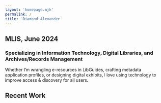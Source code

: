 ```yaml
---
layout: 'homepage.njk'
permalink: /
title: 'Diamond Alexander'
---
```


## MLIS, June 2024
### Specializing in Information Technology, Digital Libraries, and Archives/Records Management 
Whether I’m wrangling e-resources in LibGuides, crafting metadata application profiles, or designing digital exhibits, I love using technology to improve access & discovery for all users.

## Recent Work
